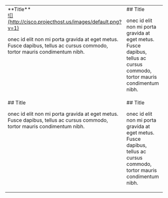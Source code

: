 <table>
		<tbody>
				<tr valign="top">
						<td width="25%">**Title**<br>
								<a href="">![](http://cisco.projecthost.us/images/default.png?v=1)</a>
					  		<p>onec id elit non mi porta gravida at eget metus. Fusce dapibus, tellus ac cursus commodo, tortor mauris condimentum nibh.</p>
						</td>
						<td width="25%">## Title<br>
								<a href=""></a>
					  		<p>onec id elit non mi porta gravida at eget metus. Fusce dapibus, tellus ac cursus commodo, tortor mauris condimentum nibh.</p>
						</td>
						<td width="25%">Title<br>
								<a href=""></a>
					  		<p>onec id elit non mi porta gravida at eget metus. Fusce dapibus, tellus ac cursus commodo, tortor mauris condimentum nibh.</p>
						</td>
						<td width="25%">## Title<br>
								<a href=""></a>
					  		<p>onec id elit non mi porta gravida at eget metus. Fusce dapibus, tellus ac cursus commodo, tortor mauris condimentum nibh.</p>
						</td>
				</tr>
				<tr valign="top">
						<td width="25%">## Title<br>
								<a href=""></a>
					  		<p>onec id elit non mi porta gravida at eget metus. Fusce dapibus, tellus ac cursus commodo, tortor mauris condimentum nibh.</p>
						</td>
						<td width="25%">## Title<br>
								<a href=""></a>
					  		<p>onec id elit non mi porta gravida at eget metus. Fusce dapibus, tellus ac cursus commodo, tortor mauris condimentum nibh.</p>
						</td>
						<td width="25%">## Title<br>
								<a href=""></a>
					  		<p>onec id elit non mi porta gravida at eget metus. Fusce dapibus, tellus ac cursus commodo, tortor mauris condimentum nibh.</p>
						</td>
						<td width="25%">## Title<br>
								<a href=""></a>
					  		<p>onec id elit non mi porta gravida at eget metus. Fusce dapibus, tellus ac cursus commodo, tortor mauris condimentum nibh.</p>
						</td>
				</tr>
		</tbody>
</table>

